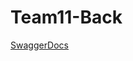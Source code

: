 # Team11-Back

[SwaggerDocs](https://app.swaggerhub.com/apis/adelaide-adams/code_orange/ "SwaggerDocs")
